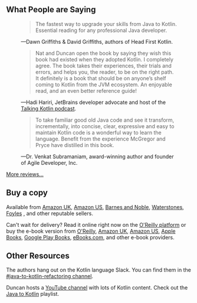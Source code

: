 ## What People are Saying

<figure>
  <blockquote>
    The fastest way to upgrade your skills from Java to Kotlin. 
    Essential reading for any professional Java developer.
  </blockquote>
  <figcaption>
    —Dawn Griffiths & David Griffiths, 
    authors of Head First Kotlin.
  </figcaption>
</figure>
<figure>
  <blockquote>
    Nat and Duncan open the book by saying they wish this book had existed when they adopted Kotlin. 
    I completely agree. The book takes their experiences, their trials and errors, and helps you, the reader, to be on the right path. 
    It definitely is  a book that should be on anyone’s shelf coming to Kotlin from the JVM ecosystem. 
    An enjoyable read, and an even better reference guide!
  </blockquote>
  <figcaption>
   —Hadi Hariri, JetBrains developer advocate and host of the 
   <a href="https://talkingkotlin.com/" title="Talking Kotlin home page">Talking Kotlin podcast</a>.
  </figcaption>
</figure>
<figure>
  <blockquote>
    To take familiar good old Java code and see it transform, incrementally, into concise, clear, expressive and easy to maintain Kotlin code is a wonderful way to learn the language.
    Benefit from the experience McGregor and Pryce have distilled in this book.
  </blockquote>
  <figcaption>
    —Dr. Venkat Subramaniam,
    award-winning author and founder of Agile Developer, Inc.
  </figcaption>
</figure>

<p><a href="{% link reviews.md %}" title="Readers' reviews">More reviews...</a></p>

## Buy a copy

Available from
[Amazon UK](https://www.amazon.co.uk/Java-Kotlin-Refactoring-Duncan-McGregor/dp/1492082279),
[Amazon US](https://www.amazon.com/Java-Kotlin-Refactoring-Duncan-McGregor/dp/1492082279),
[Barnes and Noble](https://www.barnesandnoble.com/w/java-to-kotlin-duncan-mcgregor/1139044173?ean=9781492082279),
[Waterstones](https://www.waterstones.com/book/java-to-kotlin/duncan-mcgregor/nat-pryce/9781492082279),
[Foyles](https://www.foyles.co.uk/witem/computing-it/java-to-kotlin-a-refactoring-guidebook,duncan-mcgregor-nat-pryce-9781492082279)
, and other reputable sellers.

Can't wait for delivery? Read it online right now on
the [O'Reilly platform](https://www.oreilly.com/library/view/java-to-kotlin/9781492082262/)
or buy the e-book version from
[O'Reilly](https://shop.aer.io/oreilly/p/java-to-kotlin/9781492082279-9149),
[Amazon UK](https://www.amazon.co.uk/Java-Kotlin-Duncan-McGregor-ebook-dp-B09CT5KZLM/dp/B09CT5KZLM/),
[Amazon US](https://www.amazon.com/Java-Kotlin-Duncan-McGregor-ebook-dp-B09CT5KZLM/dp/B09CT5KZLM/),
[Apple Books](https://books.apple.com/gb/book/java-to-kotlin/id1581503494),
[Google Play Books](https://play.google.com/store/books/details/Duncan_McGregor_Java_to_Kotlin?id=6d09EAAAQBAJ),
[eBooks.com](https://www.ebooks.com/en-us/book/210356108/java-to-kotlin/duncan-mcgregor/), and other e-book providers.

## Other Resources

The authors hang out on the Kotlin language Slack. You can find them in
the [#java-to-kotlin-refactoring channel](https://kotlinlang.slack.com/archives/C02GZL8HJHY).

Duncan hosts a [YouTube channel](https://www.youtube.com/c/DuncanMcGregors) with lots of Kotlin content. 
Check out the [Java to Kotlin](https://youtube.com/playlist?list=PL1ssMPpyqochwd6i5EgLhsY22yK_4Qnhb) playlist.
